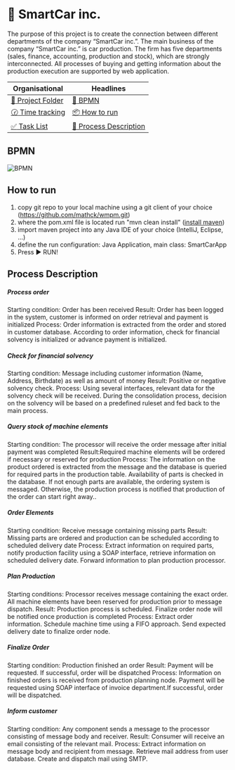 # :red_car: SmartCar inc.

The purpose of this project is to create the connection between different departments of the company “SmartCar inc.”. The main business of the company “SmartCar inc.” is car production. The firm has five departments (sales, finance, accounting, production and stock), which are strongly interconnected. All processes of buying and getting information about the production execution are supported by web application.

| Organisational                                                                                                                       | Headlines                                                             |
|--------------------------------------------------------------------------------------------------------------------------------------|-----------------------------------------------------------------------|
| [:open_file_folder: Project Folder](https://drive.google.com/folderview?id=0ByYSCn1MSy8pUVlmdXZ5eU80eFk&usp=sharing)                 | [:page_facing_up: BPMN](#bpmn)                                        |
| [:clock230: Time tracking](https://docs.google.com/spreadsheets/d/1QY5_ztN_1TH2CoPAQqrZzUwK_UmveQsCXCblBRQb8Qk/edit?usp=sharing)     | [:package: How to run](#how-to-run)                                   |
| [:white_check_mark: Task List](https://docs.google.com/spreadsheets/d/1_TjLz4qZToyakAwf80rEB3D2yF0PxDMvkqzXGqtEBdk/edit?usp=sharing) | [:triangular_flag_on_post: Process Description](#process-description) |

## BPMN
![BPMN](http://i.imgur.com/ELWxpMa.png)

## How to run
1. copy git repo to your local machine using a git client of your choice (https://github.com/mathck/wmpm.git)
2. where the pom.xml file is located run "mvn clean install" ([install maven](https://maven.apache.org/install.html))
3. import maven project into any Java IDE of your choice (IntelliJ, Eclipse, ...)
4. define the run configuration: Java Application, main class: SmartCarApp
5. Press :arrow_forward: RUN!

## Process Description
##### Process order
Starting condition: Order has been received
Result: Order has been logged in the system, customer is informed on order retrieval and payment is initialized
Process: Order information is extracted from the order and stored in customer database. According to order information, check for financial solvency is initialized or advance payment is initialized.
##### Check for financial solvency
Starting condition: Message including customer information (Name, Address, Birthdate) as well as amount of money
Result: Positive or negative solvency check.
Process: Using several interfaces, relevant data for the solvency check will be received. During the consolidation process, decision on the solvency will be based on a predefined ruleset and fed back to the main process.
##### Query stock of machine elements
Starting condition: The processor will receive the order message after initial payment was completed
Result:Required machine elements will be ordered if necessary or reserved for production
Process: The information on the product ordered is extracted from the message and the database is queried for required parts in the production table. Availability of parts is checked in the database. If not enough parts are available, the ordering system is messaged. Otherwise, the production process is notified that production of the order can start right away..
##### Order Elements
Starting condition: Receive message containing missing parts
Result: Missing parts are ordered and production can be scheduled according to scheduled delivery date
Process: Extract information on required parts, notify production facility using a SOAP interface, retrieve information on scheduled delivery date. Forward information to plan production processor.
##### Plan Production
Starting conditions: Processor receives message containing the exact order. All machine elements have been reserved for production prior to message dispatch.
Result: Production process is scheduled. Finalize order node will be notified once production is completed
Process: Extract order information. Schedule machine time using a FIFO approach. Send expected delivery date to finalize order node.
##### Finalize Order
Starting condition: Production finished an order
Result: Payment will be requested. If successful, order will be dispatched
Process: Information on finished orders is received from production planning node. Payment will be requested using SOAP interface of invoice department.If successful, order will be dispatched.
##### Inform customer
Starting condition: Any component sends a message to the processor consisting of message body and receiver.
Result: Consumer will receive an email consisting of the relevant mail.
Process: Extract information on message body and recipient from message. Retrieve mail address from user database. Create and dispatch mail using SMTP.
